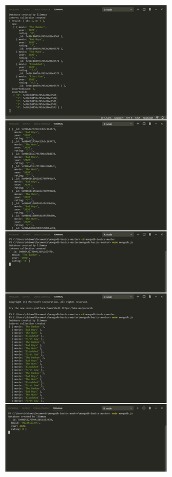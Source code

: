 <img src= "./img/image1.PNG">

<img src= "./img/image2.PNG">

<img src= "./img/image3.PNG">

<img src= "./img/image4.PNG">

<img src= "./img/image5.PNG">

